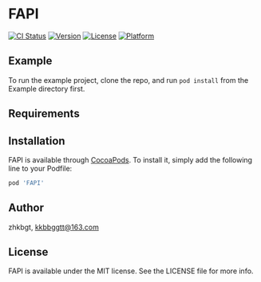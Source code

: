 # FAPI

[![CI Status](https://img.shields.io/travis/zhkbgt/FAPI.svg?style=flat)](https://travis-ci.org/zhkbgt/FAPI)
[![Version](https://img.shields.io/cocoapods/v/FAPI.svg?style=flat)](https://cocoapods.org/pods/FAPI)
[![License](https://img.shields.io/cocoapods/l/FAPI.svg?style=flat)](https://cocoapods.org/pods/FAPI)
[![Platform](https://img.shields.io/cocoapods/p/FAPI.svg?style=flat)](https://cocoapods.org/pods/FAPI)

## Example

To run the example project, clone the repo, and run `pod install` from the Example directory first.

## Requirements

## Installation

FAPI is available through [CocoaPods](https://cocoapods.org). To install
it, simply add the following line to your Podfile:

```ruby
pod 'FAPI'
```

## Author

zhkbgt, kkbbggtt@163.com

## License

FAPI is available under the MIT license. See the LICENSE file for more info.
